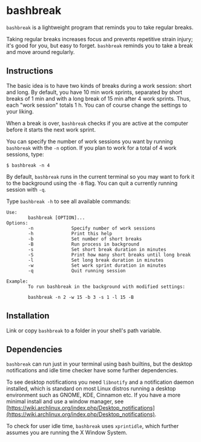 # bashbreak

`bashbreak` is a lightweight program that reminds you to take regular breaks.

Taking regular breaks increases focus and prevents repetitive strain injury; it's good for you, but easy to forget. `bashbreak` reminds you to take a break and move around regularly.

## Instructions 

The basic idea is to have two kinds of breaks during a work session: short and long. By default, you have 10 min work sprints, separated by short breaks of 1 min and with a long break of 15 min after 4 work sprints. Thus, each "work session" totals 1 h. You can of course change the settings to your liking.

When a break is over, `bashbreak` checks if you are active at the computer before it starts the next work sprint.

You can specify the number of work sessions you want by running `bashbreak` with the `-n` option. If you plan to work for a total of 4 work sessions, type:

	$ bashbreak -n 4

By default, `bashbreak` runs in the current terminal so you may want to fork it to the background using the `-B` flag. You can quit a currently running session with `-q`.

Type `bashbreak -h` to see all available commands:

	Use:
	        bashbreak [OPTION]...
	Options:
	        -n              Specify number of work sessions
	        -h              Print this help
	        -b              Set number of short breaks
	        -B              Run process in background
	        -s              Set short break duration in minutes
	        -S              Print how many short breaks until long break
	        -l              Set long break duration in minutes
	        -w              Set work sprint duration in minutes
	        -q              Quit running session
	
	Example:
	        To run bashbreak in the background with modified settings:
	
	        bashbreak -n 2 -w 15 -b 3 -s 1 -l 15 -B


## Installation
Link or copy `bashbreak` to a folder in your shell's path variable.

## Dependencies
`bashbreak` can run just in your terminal using bash builtins, but the desktop notifications and idle time checker have some further dependencies.

To see desktop notifications you need `libnotify` and a notification daemon installed, which is standard on most Linux distros running a desktop environment such as GNOME, KDE, Cinnamon etc. If you have a more minimal install and use a window manager, see [https://wiki.archlinux.org/index.php/Desktop_notifications](https://wiki.archlinux.org/index.php/Desktop_notifications).

To check for user idle time, `bashbreak` uses `xprintidle`, which further assumes you are running the X Window System.
